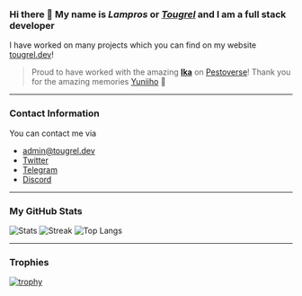 ### Hi there 👋 My name is _Lampros_ or _[Tougrel](https://gateway.tougrel.dev)_ and I am a full stack developer

I have worked on many projects which you can find on my website [tougrel.dev](https://tougrel.dev)!
> Proud to have worked with the amazing **[Ika](https://github.com/ikanexus)** on [Pestoverse](https://github.com/Tougrel/Pestoverse)! Thank you for the amazing memories [Yuniiho](https://twitter.com/yuniiho) 💚

________________
### Contact Information
You can contact me via
- [admin@tougrel.dev](mailto:admin@tougrel.dev)
- [Twitter](https://twitter.com/tougrel)
- [Telegram](https://t.me/tougrel)
- [Discord](https://discord.gg/xRTtFkaEyA)

________________
### My GitHub Stats
![Stats](https://github-readme-stats.vercel.app/api?username=Tougrel&show_icons=true&locale=en&theme=tokyonight&count_private=true&hide_border=true)
![Streak](https://github-readme-streak-stats.herokuapp.com/?user=Tougrel&theme=tokyonight&hide_border=true&include_all_commits=true)
![Top Langs](https://github-readme-stats.vercel.app/api/top-langs/?username=anuraghazra&layout=compact&theme=tokyonight&hide_border=true)

________________
### Trophies
[![trophy](https://github-profile-trophy.vercel.app/?username=Tougrel&theme=tokyonight&no-frame=true&no-bg=true&margin-w=8&margin-h=8&column=9)](https://github.com/ryo-ma/github-profile-trophy)
